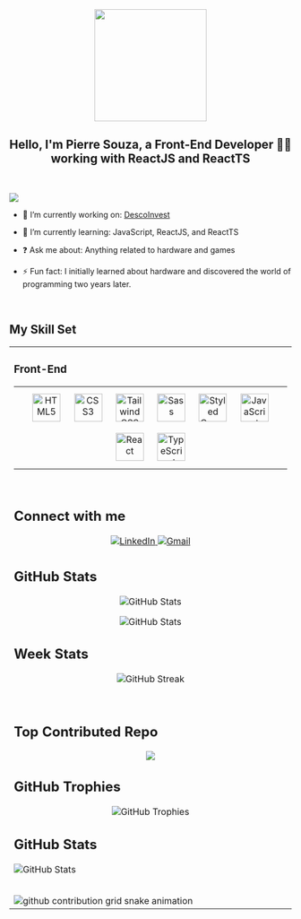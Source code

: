 <div align="center">
  <img src="https://camo.githubusercontent.com/62da68eb62b1e5f175f7d1f0191dd89a653d7908feb22d37d4a0ab07365d6791/68747470733a2f2f6d656469612e67697068792e636f6d2f6d656469612f4d3967624264396e6244724f5475314d71782f67697068792e676966" align="center" style="width: 200px" />
</div>

## <div align="center" style="font-weight:bold;">Hello, I'm Pierre Souza, a Front-End Developer 👨‍💻 working with ReactJS and ReactTS </div>

<br>

[![](https://visitcount.itsvg.in/api?id=pierresouza&icon=1&color=3)](https://visitcount.itsvg.in)

- 🔭 I’m currently working on: [DescoInvest](https://github.com/DescoInvest)

- 🌱 I’m currently learning: JavaScript, ReactJS, and ReactTS

- ❓ Ask me about: Anything related to hardware and games

- ⚡ Fun fact: I initially learned about hardware and discovered the world of programming two years later.

<br/>

## My Skill Set

<table align="center" border="0" width="100%">
  <tr>
    <td valign="top" width=100%>
      <table border="0" align="center">
        <tr>

### Front-End

  <td align="center">
    <div align="center">  
      <a href="https://en.wikipedia.org/wiki/HTML5" target="_blank"><img style="margin: 10px" src="https://profilinator.rishav.dev/skills-assets/html5-original-wordmark.svg" alt="HTML5" height="50" /></a>  
      <a href="https://www.w3schools.com/css/" target="_blank"><img style="margin: 10px" src="https://profilinator.rishav.dev/skills-assets/css3-original-wordmark.svg" alt="CSS3" height="50" /></a>  
      <a href="https://www.tailwindcss.com/" target="_blank"><img style="margin: 10px" src="https://profilinator.rishav.dev/skills-assets/tailwindcss.svg" alt="Tailwind CSS" height="50" /></a>  
      <a href="https://sass-lang.com/" target="_blank"><img style="margin: 10px" src="https://profilinator.rishav.dev/skills-assets/sass-original.svg" alt="Sass" height="50" /></a>  
      <a href="https://styled-components.com/" target="_blank"><img style="margin: 10px" src="https://profilinator.rishav.dev/skills-assets/styled-components.png" alt="Styled Components" height="50" /></a>  
      <a href="https://www.javascript.com/" target="_blank"><img style="margin: 10px" src="https://profilinator.rishav.dev/skills-assets/javascript-original.svg" alt="JavaScript" height="50" /></a>  
      <a href="https://reactjs.org/" target="_blank"><img style="margin: 10px" src="https://profilinator.rishav.dev/skills-assets/react-original-wordmark.svg" alt="React" height="50" /></a>  
      <a href="https://www.typescriptlang.org/" target="_blank"><img style="margin: 10px" src="https://profilinator.rishav.dev/skills-assets/typescript-original.svg" alt="TypeScript" height="50" /></a>  
    </div>
  </td>
  </tr>
  </table>

<br/>

## Connect with me

<div align="center">

<a href="https://linkedin.com/in/pierre-souza" target="_blank">
<img src="https://img.shields.io/badge/linkedin-%231E77B5.svg?&style=for-the-badge&logo=linkedin&logoColor=white_PAT1" alt="LinkedIn" style="margin-bottom: 5px;" />
</a>  
<a href="mailto:herouserpierre@gmail.com" target="_blank" style="display:inline">
<img src="https://img.shields.io/badge/Gmail-D14836?style=for-the-badge&logo=gmail&logoColor=white_PAT1" alt="Gmail" style="margin-bottom: 5px;" />
</a> 
  
</div>

## GitHub Stats

<div align="center">

![GitHub Stats](https://github-readme-stats.vercel.app/api?username=pierresouza&show_icons=true&theme=cityLight&locale=pt-br&include_all_commits=true&count_private=true)

</div>

<div align="center">

![GitHub Stats](https://github-readme-stats.vercel.app/api/top-langs/?username=pierresouza&layout=compact&langs_count=10&theme=white&card_width=460)

</div>

## Week Stats

<div align="center">

![GitHub Streak](https://github-readme-streak-stats.herokuapp.com?user=pierresouza&hide_border=true&date_format=j%20M%5B%20Y%5D&mode=weekly&card_width=460)

</div>

<br/>

## Top Contributed Repo

<div align="center">

![](https://github-contributor-stats.vercel.app/api?username=pierresouza&limit=5&theme=flat&combine_all_yearly_contributions=true)

</div>

## GitHub Trophies

<div align="center">

![GitHub Trophies](https://github-profile-trophy.vercel.app/?username=pierresouza&theme=white&column=3&row=2&margin-w=30&margin-h=20)

</div>

<div>

## GitHub Stats

![GitHub Stats](http://github-profile-summary-cards.vercel.app/api/cards/profile-details?username=pierresouza&theme=2077)

</div>
<br>

<picture>
  <source media="(prefers-color-scheme: dark)" srcset="https://raw.githubusercontent.com/Pierre Souza/Pierre Souza/output/github-contribution-grid-snake-dark.svg">
  <source media="(prefers-color-scheme: light)" srcset="https://raw.githubusercontent.com/Pierre Souza/Pierre Souza/output/github-contribution-grid-snake.svg">
  <img alt="github contribution grid snake animation" src="https://raw.githubusercontent.com/Pierre Souza/Pierre Souza/output/github-contribution-grid-snake.svg">
</picture>
